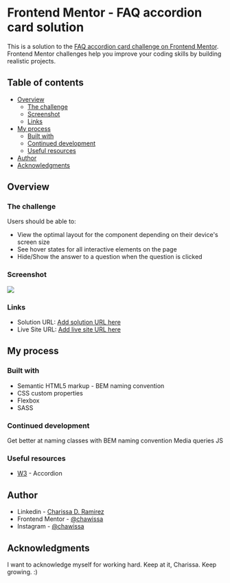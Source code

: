 # Frontend Mentor - FAQ accordion card solution

This is a solution to the [FAQ accordion card challenge on Frontend Mentor](https://www.frontendmentor.io/challenges/faq-accordion-card-XlyjD0Oam). Frontend Mentor challenges help you improve your coding skills by building realistic projects.

## Table of contents

- [Overview](#overview)
  - [The challenge](#the-challenge)
  - [Screenshot](#screenshot)
  - [Links](#links)
- [My process](#my-process)
  - [Built with](#built-with)
  - [Continued development](#continued-development)
  - [Useful resources](#useful-resources)
- [Author](#author)
- [Acknowledgments](#acknowledgments)

## Overview

### The challenge

Users should be able to:

- View the optimal layout for the component depending on their device's screen size
- See hover states for all interactive elements on the page
- Hide/Show the answer to a question when the question is clicked

### Screenshot

![](.images/screenshot.jpg)

### Links

- Solution URL: [Add solution URL here](https://github.com/chawissa/faq-accordion)
- Live Site URL: [Add live site URL here](https://chawissa.github.io/faq-accordion/)

## My process

### Built with

- Semantic HTML5 markup - BEM naming convention
- CSS custom properties
- Flexbox
- SASS

### Continued development

Get better at naming classes with BEM naming convention
Media queries
JS

### Useful resources

- [W3](https://www.w3schools.com/howto/howto_js_accordion.asp) - Accordion

## Author

- Linkedin - [Charissa D. Ramirez ](https://www.linkedin.com/in/chawissa/)
- Frontend Mentor - [@chawissa](https://www.frontendmentor.io/profile/chawissa)
- Instagram - [@chawissa](https://www.instagram.com/chawissa/)

## Acknowledgments

I want to acknowledge myself for working hard. Keep at it, Charissa. Keep growing. :)
